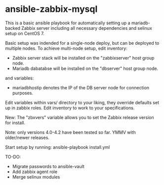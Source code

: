 # ansible-zabbix-mysql

This is a basic ansible playbook for automatically setting up a mariadb-backed
Zabbix server including all necessary dependencies and selinux setup on CentOS 7.

Basic setup was indended for a single-node deploy, but can be deployed to multiple nodes.
To achieve multi-node setup, edit inventory:
 - Zabbix server stack will be installed on the "zabbixserver" host group node.
 - Mariadb dabatabse will be installed on the "dbserver" host group node.
 
and variables:
 - mariadbhostip denotes the IP of the DB server node for connection purposes.

Edit variables within vars/ directory to your liking, they override defaults set up in
zabbix roles.
Edit inventory to work to your specifications. 

New: The "zbxvers" variable allows you to set the Zabbix release version for install.

Note: only versions 4.0-4.2 have been tested so far. YMMV with older/newer releases.

Start setup by running:
    ansible-playbook install.yml

TO-DO:
 - Migrate passwords to ansible-vault
 - Add zabbix agent role
 - Merge selinux modules

